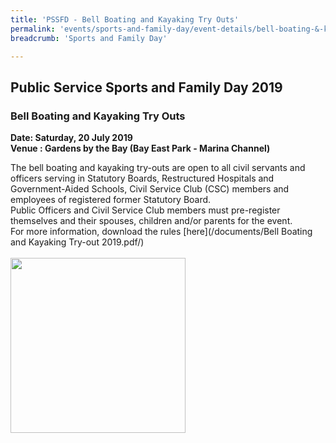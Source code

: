 ```yaml
---
title: 'PSSFD - Bell Boating and Kayaking Try Outs'
permalink: 'events/sports-and-family-day/event-details/bell-boating-&-kayaking-try-outs'
breadcrumb: 'Sports and Family Day'

---
```



## Public Service Sports and Family Day 2019
### Bell Boating and Kayaking Try Outs
<b>
Date: Saturday, 20 July 2019 <br>
Venue : Gardens by the Bay (Bay East Park - Marina Channel) <br>
</b>

The bell boating and kayaking try-outs are open to all civil servants and officers serving in Statutory Boards, Restructured Hospitals and Government-Aided Schools, Civil Service Club (CSC) members and employees of registered former Statutory Board. <br>
Public Officers and Civil Service Club members must pre-register themselves and their spouses, children and/or parents for the event.
<br>
For more information, download the rules [here](/documents/Bell Boating and Kayaking Try-out 2019.pdf/) <br>
<br>
<a href="https://www.eventbrite.com/e/public-service-sports-family-day-2019-registration-59101111014"><img src="/images/sign-up-btn.png" style="width:280px" />
